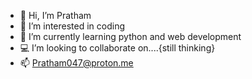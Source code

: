 - 👋 Hi, I’m Pratham 
- 👀 I’m interested in coding
- 🌱 I’m currently learning python and web development
- 💻 I’m looking to collaborate on....{still thinking}
- 📫 Pratham047@proton.me

<!---
Mr-047/Mr-047 is a ✨ special ✨ repository because its `README.md` (this file) appears on your GitHub profile.
You can click the Preview link to take a look at your changes.
--->
